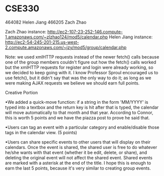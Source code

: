 # CSE330
464082 Helen Jiang 466205 Zach Zhao

Zach Zhao instance:  http://ec2-107-23-252-146.compute-1.amazonaws.com/~zlzhao124/mod5/calendar.php
Helen Jiang instance: http://ec2-54-245-201-215.us-west-2.compute.amazonaws.com/~jzy/mod5/group/calendar.php


Note: we used xmlHTTP requests instead of the newer fetch() calls because one of the group members couldn't figure out how the fetch() calls worked but the xmlHTTP requests for register and login were already working, so we decided to keep going with it. I know Professor Sproul encouraged us to use fetch(), but it didn't say that was the only way to do it; as long as we were making AJAX requests we believe we should earn full points.


Creative Portion

•We added a quick-move function: if a string in the form 'MM/YYYY' is typed into a textbox and the return key is hit after that is typed, the calendar will move automatically to that month and that year. According to Connor, this is worth 5 points and we have the piazza post to prove he said that.

•Users can tag an event with a particular category and enable/disable those tags in the calendar view. (5 points) 

•Users can share specific events to other users that will display on their calendars. Once the event is shared, the shared user is free to do whatever he/she wants with that event (whether it be edit, delete, or share), and deleting the original event will not affect the shared event. Shared events are marked with a asterisk at the end of the title. I hope this is enough to earn the last 5 points, because it's very similar to creating group events. 
